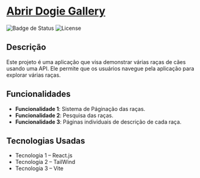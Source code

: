 # [Abrir Dogie Gallery](https://miguelraveli.github.io/dogiegallery/)

![Badge de Status](https://img.shields.io/badge/build-passing-brightgreen) ![License](https://img.shields.io/badge/license-MIT-blue)

## Descrição

Este projeto é uma aplicação que visa demonstrar várias raças de cães usando uma API. Ele permite que os usuários navegue pela aplicação para explorar várias raças.

## Funcionalidades

- **Funcionalidade 1**: Sistema de Páginação das raças.
- **Funcionalidade 2**: Pesquisa das raças.
- **Funcionalidade 3**: Páginas individuais de descrição de cada raça.

## Tecnologias Usadas

- Tecnologia 1 – React.js
- Tecnologia 2 – TailWind
- Tecnologia 3 – Vite
```
